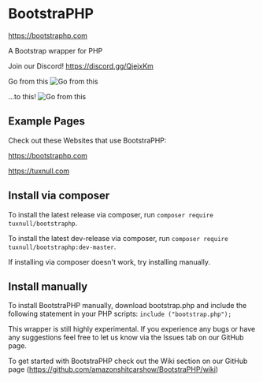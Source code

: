 # BootstraPHP
https://bootstraphp.com

A Bootstrap wrapper for PHP

Join our Discord! https://discord.gg/QjejxKm

Go from this
![Go from this](https://tuxnull.com/bootstraphp/image1.png)

...to this!
![Go from this](https://tuxnull.com/bootstraphp/image2.png?nocache=1)

## Example Pages

Check out these Websites that use BootstraPHP:

https://bootstraphp.com

https://tuxnull.com

## Install via composer

To install the latest release via composer, run `composer require tuxnull/bootstraphp`.

To install the latest dev-release via composer, run `composer require tuxnull/bootstraphp:dev-master`.

If installing via composer doesn't work, try installing manually.

## Install manually

To install BootstraPHP manually, download bootstrap.php and include the following statement in your PHP scripts: `include ("bootstrap.php");`


This wrapper is still highly experimental. If you experience any bugs or have any suggestions feel free to let us know via the Issues tab on our GitHub page.

To get started with BootstraPHP check out the Wiki section on our GitHub page (https://github.com/amazonshitcarshow/BootstraPHP/wiki)
